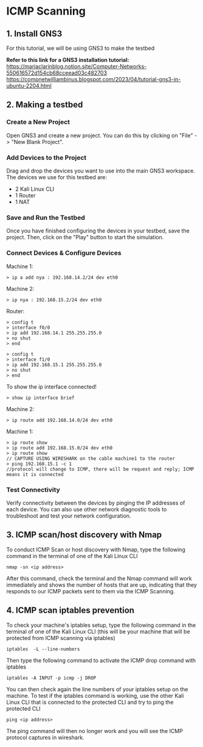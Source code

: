 # ICMP Scanning

## 1. Install GNS3
For this tutorial, we will be using GNS3 to make the testbed

**Refer to this link for a GNS3 installation tutorial:** <br />
https://mariaclarinblog.notion.site/Computer-Networks-550616572d154cb68cceead03c482703 
https://compnetwilliambinus.blogspot.com/2023/04/tutorial-gns3-in-ubuntu-2204.html

## 2. Making a testbed
### Create a New Project
Open GNS3 and create a new project. You can do this by clicking on "File" -> "New Blank Project".

### Add Devices to the Project
Drag and drop the devices you want to use into the main GNS3 workspace.
The devices we use for this testbed are:
* 2 Kali Linux CLI
* 1 Router
* 1 NAT
### Save and Run the Testbed 
Once you have finished configuring the devices in your testbed, save the project. Then, click on the "Play" button to start the simulation.

### Connect Devices & Configure Devices
Machine 1:
```
> ip a add nya : 192.168.14.2/24 dev eth0
```
Machine 2:
```
> ip nya : 192.168.15.2/24 dev eth0
```
Router: 
```
> config t
> interface f0/0
> ip add 192.168.14.1 255.255.255.0
> no shut
> end

> config t
> interface f1/0
> ip add 192.168.15.1 255.255.255.0
> no shut
> end
```
To show the ip interface connected!
```
> show ip interface brief
```
Machine 2:
```
> ip route add 192.168.14.0/24 dev eth0
```
Machine 1:
```
> ip route show
> ip route add 192.168.15.0/24 dev eth0
> ip route show
// CAPTURE USING WIRESHARK on the cable machine1 to the router
> ping 192.168.15.1 -c 1
//protocol will change to ICMP, there will be request and reply; ICMP means it is connected
```



### Test Connectivity
Verify connectivity between the devices by pinging the IP addresses of each device. You can also use other network diagnostic tools to troubleshoot and test your network configuration.

## 3. ICMP scan/host discovery with Nmap
To conduct ICMP Scan or host discovery with Nmap, type the following command in the terminal of one of the Kali Linux CLI
```
nmap -sn <ip address>
```
After this command, check the terminal and the Nmap command will work immediately and shows the number of hosts that are up, indicating that they responds to our ICMP packets sent to them via the ICMP Scanning.

## 4. ICMP scan iptables prevention
To check your machine's iptables setup, type the following command in the terminal of one of the Kali Linux CLI (this will be your machine that will be protected from ICMP scanning via iptables)
```
iptables  -L --line-numbers
```
Then type the following command to activate the ICMP drop command with iptables 
```
iptables -A INPUT -p icmp -j DROP
```
You can then check again the line numbers of your iptables setup on the machine. To test if the iptables command is working, use the other Kali Linux CLI that is connected to the protected CLI and try to ping the protected CLI
```
ping <ip address>
```
The ping command will then no longer work and you will see the ICMP protocol captures in wireshark. 

